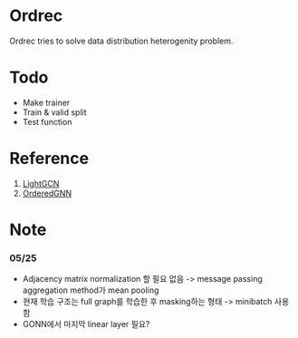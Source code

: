 # Ordrec
Ordrec tries to solve data distribution heterogenity problem.

# Todo
- Make trainer
- Train & valid split
- Test function

# Reference
1. [LightGCN](https://github.com/gusye1234/LightGCN-PyTorch)
2. [OrderedGNN](https://github.com/LUMIA-Group/OrderedGNN)

# Note

### 05/25
- Adjacency matrix normalization 할 필요 없음 -> message passing aggregation method가 mean pooling
- 현재 학습 구조는 full graph를 학습한 후 masking하는 형태 -> minibatch 사용함
- GONN에서 마지막 linear layer 필요?

